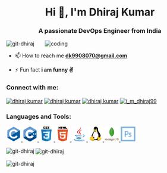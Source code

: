 <h1 align="center">Hi 👋, I'm Dhiraj Kumar</h1>
<h3 align="center">A passionate DevOps Engineer from India</h3>
<img align="right" alt="coding" width="400" src="https://encrypted-tbn0.gstatic.com/images?q=tbn:ANd9GcQUHzIDvgWMCFMLr3c_PCZfHAGVsZ6-2ZRWhA&usqp=CAU">
<p align="left"> <img src="https://komarev.com/ghpvc/?username=git-dhiraj&label=Profile%20views&color=0e75b6&style=flat" alt="git-dhiraj" /> </p>

- 📫 How to reach me **dk9908070@gmail.com**

- ⚡ Fun fact **i am funny ✌**

<h3 align="left">Connect with me:</h3>
<p align="left">
<a href="https://twitter.com/dhiraj kumar" target="blank"><img align="center" src="https://raw.githubusercontent.com/rahuldkjain/github-profile-readme-generator/master/src/images/icons/Social/twitter.svg" alt="dhiraj kumar" height="30" width="40" /></a>
<a href="https://linkedin.com/in/dhiraj kumar" target="blank"><img align="center" src="https://raw.githubusercontent.com/rahuldkjain/github-profile-readme-generator/master/src/images/icons/Social/linked-in-alt.svg" alt="dhiraj kumar" height="30" width="40" /></a>
<a href="https://fb.com/dhiraj kumar" target="blank"><img align="center" src="https://raw.githubusercontent.com/rahuldkjain/github-profile-readme-generator/master/src/images/icons/Social/facebook.svg" alt="dhiraj kumar" height="30" width="40" /></a>
<a href="https://instagram.com/i_m_dhiraj99" target="blank"><img align="center" src="https://raw.githubusercontent.com/rahuldkjain/github-profile-readme-generator/master/src/images/icons/Social/instagram.svg" alt="i_m_dhiraj99" height="30" width="40" /></a>
</p>

<h3 align="left">Languages and Tools:</h3>
<p align="left"> <a href="https://www.cprogramming.com/" target="_blank" rel="noreferrer"> <img src="https://raw.githubusercontent.com/devicons/devicon/master/icons/c/c-original.svg" alt="c" width="40" height="40"/> </a> <a href="https://www.w3schools.com/cpp/" target="_blank" rel="noreferrer"> <img src="https://raw.githubusercontent.com/devicons/devicon/master/icons/cplusplus/cplusplus-original.svg" alt="cplusplus" width="40" height="40"/> </a> <a href="https://www.w3schools.com/css/" target="_blank" rel="noreferrer"> <img src="https://raw.githubusercontent.com/devicons/devicon/master/icons/css3/css3-original-wordmark.svg" alt="css3" width="40" height="40"/> </a> <a href="https://www.w3.org/html/" target="_blank" rel="noreferrer"> <img src="https://raw.githubusercontent.com/devicons/devicon/master/icons/html5/html5-original-wordmark.svg" alt="html5" width="40" height="40"/> </a> <a href="https://www.java.com" target="_blank" rel="noreferrer"> <img src="https://raw.githubusercontent.com/devicons/devicon/master/icons/java/java-original.svg" alt="java" width="40" height="40"/> </a> <a href="https://www.linux.org/" target="_blank" rel="noreferrer"> <img src="https://raw.githubusercontent.com/devicons/devicon/master/icons/linux/linux-original.svg" alt="linux" width="40" height="40"/> </a> <a href="https://www.mongodb.com/" target="_blank" rel="noreferrer"> <img src="https://raw.githubusercontent.com/devicons/devicon/master/icons/mongodb/mongodb-original-wordmark.svg" alt="mongodb" width="40" height="40"/> </a> <a href="https://www.photoshop.com/en" target="_blank" rel="noreferrer"> <img src="https://raw.githubusercontent.com/devicons/devicon/master/icons/photoshop/photoshop-line.svg" alt="photoshop" width="40" height="40"/> </a> </p>

<p><img align="left" src="https://github-readme-stats.vercel.app/api/top-langs?username=git-dhiraj&show_icons=true&locale=en&layout=compact" alt="git-dhiraj" /></p>

<p>&nbsp;<img align="center" src="https://github-readme-stats.vercel.app/api?username=git-dhiraj&show_icons=true&locale=en" alt="git-dhiraj" /></p>

<p><img align="center" src="https://github-readme-streak-stats.herokuapp.com/?user=git-dhiraj&" alt="git-dhiraj" /></p>
